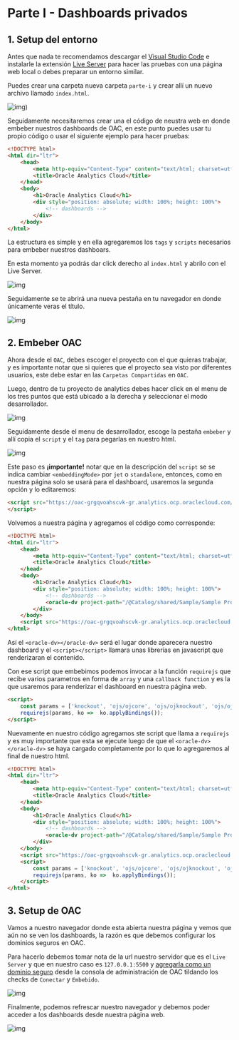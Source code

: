 # Parte I - Dashboards privados

## 1. Setup del entorno

Antes que nada te recomendamos descargar el [Visual Studio Code](https://code.visualstudio.com/) e instalarle la extensión [Live Server](https://marketplace.visualstudio.com/items?itemName=ritwickdey.LiveServer) para hacer las pruebas con una página web local o debes preparar un entorno similar.

Puedes crear una carpeta nueva carpeta `parte-i` y crear allí un nuevo archivo llamado `index.html`.

![img](media/setup.png))

Seguidamente necesitaremos crear una el código de neustra web en donde embeber nuestros dashboards de OAC, en este punto puedes usar tu propio código o usar el siguiente ejemplo para hacer pruebas:

```html
<!DOCTYPE html>
<html dir="ltr">
    <head>
        <meta http-equiv="Content-Type" content="text/html; charset=utf-8">
        <title>Oracle Analytics Cloud</title>
    </head>
    <body>
        <h1>Oracle Analytics Cloud</h1>
        <div style="position: absolute; width: 100%; height: 100%">
            <!-- dashboards -->
        </div>
    </body>
</html>
```

La estructura es simple y en ella agregaremos los `tags` y `scripts` necesarios para embeber nuestros dashboars.

En esta momento ya podrás dar click derecho al `index.html` y abrilo con el Live Server.

![img](media/live-server.png)

Seguidamente se te abrirá una nueva pestaña en tu navegador en donde únicamente veras el título.

![img](media/embeber-0.png)

## 2. Embeber OAC

Ahora desde el `OAC`, debes escoger el proyecto con el que quieras trabajar, y es importante notar que si quieres que el proyecto sea visto por diferentes usuarios, este debe estar en las `Carpetas Compartidas` en `OAC`.

Luego, dentro de tu proyecto de analytics debes hacer click en el menu de los tres puntos que está ubicado a la derecha y seleccionar el modo desarrollador.

![img](media/embeber-1.png)

Seguidamente desde el menu de desarrollador, escoge la pestaña `embeber` y allí copia el `script` y el `tag` para pegarlas en nuestro html.

![img](media/embeber-2.png)

Este paso es **¡importante!** notar que en la descripción del `script` se se indica cambiar `<embeddingMode>` por `jet` o `standalone`, entonces, como en nuestra página solo se usará para el dashboard, usaremos la segunda opción y lo editaremos:

```html
<script src="https://oac-grgqvoahscvk-gr.analytics.ocp.oraclecloud.com/public/dv/v1/embedding/standalone/embedding.js" type="application/javascript">
</script>
```

Volvemos a nuestra página y agregamos el código como corresponde:

```html
<!DOCTYPE html>
<html dir="ltr">
    <head>
        <meta http-equiv="Content-Type" content="text/html; charset=utf-8">
        <title>Oracle Analytics Cloud</title>
    </head>
    <body>
        <h1>Oracle Analytics Cloud</h1>
        <div style="position: absolute; width: 100%; height: 100%">
            <!-- dashboards -->
            <oracle-dv project-path="/@Catalog/shared/Sample/Sample Project"></oracle-dv>
        </div>
    </body>
    <script src="https://oac-grgqvoahscvk-gr.analytics.ocp.oraclecloud.com/public/dv/v1/embedding/standalone/embedding.js" type="application/javascript"></script>
</html>
```

Así el `<oracle-dv></oracle-dv>` será el lugar donde aparecera nuestro dashboard y el `<script></script>` llamara unas librerías en javascript que renderizaran el contenido.

Con ese script que embebimos podemos invocar a la función `requirejs` que recibe varios parametros en forma de `array` y una `callback function` y es la que usaremos para renderizar el dashboard en nuestra página web.

```html
<script>
    const params = ['knockout', 'ojs/ojcore', 'ojs/ojknockout', 'ojs/ojcomposite', 'jet-composites/oracle-dv/loader'];
    requirejs(params, ko =>  ko.applyBindings());
</script>
```

Nuevamente en nuestro código agregamos ste script que llama a `requirejs` y es muy importante que esta se ejecute luego de que el `<oracle-dv></oracle-dv>` se haya cargado completamente por lo que lo agregaremos al final de nuestro html.

```html
<!DOCTYPE html>
<html dir="ltr">
    <head>
        <meta http-equiv="Content-Type" content="text/html; charset=utf-8">
        <title>Oracle Analytics Cloud</title>
    </head>
    <body>
        <h1>Oracle Analytics Cloud</h1>
        <div style="position: absolute; width: 100%; height: 100%">
            <!-- dashboards -->
            <oracle-dv project-path="/@Catalog/shared/Sample/Sample Project"></oracle-dv>
        </div>
    </body>
    <script src="https://oac-grgqvoahscvk-gr.analytics.ocp.oraclecloud.com/public/dv/v1/embedding/standalone/embedding.js" type="application/javascript"></script>
    <script>
        const params = ['knockout', 'ojs/ojcore', 'ojs/ojknockout', 'ojs/ojcomposite', 'jet-composites/oracle-dv/loader'];
        requirejs(params, ko =>  ko.applyBindings());
    </script>
</html>
```

## 3. Setup de OAC

Vamos a nuestro navegador donde esta abierta nuestra página y vemos que aún no se ven los dashboards, la razón es que debemos configurar los dominios seguros en OAC.

Para hacerlo debemos tomar nota de la url nuestro servidor que es el `Live Server` y que en nuestro caso es `127.0.0.1:5500` y [agregarla como un dominio seguro](https://docs.oracle.com/en/cloud/paas/analytics-cloud/acabi/register-safe-domains.html) desde la consola de administración de OAC tildando los checks de `Conectar` y `Embebido`.

![img](media/embeber-3.png)

Finalmente, podemos refrescar nuestro navegador y debemos poder acceder a los dashboards desde nuestra página web.

![img](media/embeber-4.png)
